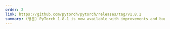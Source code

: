```yaml
---
order: 2
link: https://github.com/pytorch/pytorch/releases/tag/v1.8.1
summary: (영문) PyTorch 1.8.1 is now available with improvements and bug fixes
---
```


